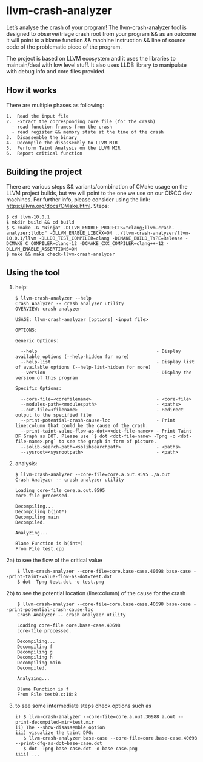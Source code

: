 # llvm-crash-analyzer

Let’s analyse the crash of your program!
The llvm-crash-analyzer tool is designed to observe/triage crash root from your program && as an outcome it will point to a blame function && machine instruction && line of source code of the problematic piece of the program.

The project is based on LLVM ecosystem and it uses the libraries to maintain/deal with low level stuff. It also uses LLDB library to manipulate with debug info and core files provided.


## How it works

There are multiple phases as following:

    1.	Read the input file
    2.	Extract the corresponding core file (for the crash)
      - read function frames from the crash
      - read register && memory state at the time of the crash
    3.	Disassemble the binary
    4.	Decompile the disassembly to LLVM MIR
    5.	Perform Taint Analysis on the LLVM MIR
    6.	Report critical function


## Building the project

There are various steps && variants/combination of CMake usage on the LLVM project builds, but we will point to the one we use on our CISCO dev machines. For further info, please consider using the link: https://llvm.org/docs/CMake.html.
Steps:

    $ cd llvm-10.0.1
    $ mkdir build && cd build
    $ $ cmake -G "Ninja" -DLLVM_ENABLE_PROJECTS="clang;llvm-crash-analyzer;lldb;" -DLLVM_ENABLE_LIBCXX=ON ../llvm-crash-analyzer/llvm-10.0.1/llvm -DLLDB_TEST_COMPILER=clang -DCMAKE_BUILD_TYPE=Release -DCMAKE_C_COMPILER=clang-12 -DCMAKE_CXX_COMPILER=clang++-12 -DLLVM_ENABLE_ASSERTIONS=ON
    $ make && make check-llvm-crash-analyzer

## Using the tool

1) help:

       $ llvm-crash-analyzer --help
       Crash Analyzer -- crash analyzer utility
       OVERVIEW: crash analyzer
       
       USAGE: llvm-crash-analyzer [options] <input file>
       
       OPTIONS:
       
       Generic Options:
       
         --help                                            - Display available options (--help-hidden for more)
         --help-list                                       - Display list of available options (--help-list-hidden for more)
         --version                                         - Display the version of this program
       
       Specific Options:
       
         --core-file=<corefilename>                        - <core-file>
         --modules-path=<modulespath>                      - <paths>
         --out-file=<filename>                             - Redirect output to the specified file
         --print-potential-crash-cause-loc                 - Print line:column that could be the cause of the crash.
         --print-taint-value-flow-as-dot=<<dot-file-name>> - Print Taint DF Graph as DOT. Please use `$ dot <dot-file-name> -Tpng -o <dot-file-name>.png` to see the graph in form of picture.
         --solib-search-path=<solibsearchpath>             - <paths>
         --sysroot=<sysrootpath>                           - <path>

  
 2) analysis:
 
        $ llvm-crash-analyzer --core-file=core.a.out.9595 ./a.out
        Crash Analyzer -- crash analyzer utility

        Loading core-file core.a.out.9595
        core-file processed.

        Decompiling...
        Decompiling b(int*)
        Decompiling main
        Decompiled.

        Analyzing...

        Blame Function is b(int*)
        From File test.cpp
2a) to see the flow of the critical value

        $ llvm-crash-analyzer --core-file=core.base-case.40698 base-case --print-taint-value-flow-as-dot=test.dot
        $ dot -Tpng test.dot -o test.png

2b) to see the potential location (line:column) of the cause for the crash

        $ llvm-crash-analyzer --core-file=core.base-case.40698 base-case --print-potential-crash-cause-loc
        Crash Analyzer -- crash analyzer utility
        
        Loading core-file core.base-case.40698
        core-file processed.
        
        Decompiling...
        Decompiling f
        Decompiling g
        Decompiling h
        Decompiling main
        Decompiled.

        Analyzing...

        Blame Function is f
        From File test0.c:18:8


3) to see some intermediate steps check options such as
   
       i) $ llvm-crash-analyzer --core-file=core.a.out.30988 a.out --print-decompiled-mir=test.mir
       ii) The --show-disassemble option
       iii) visualize the taint DFG:
          $ llvm-crash-analyzer base-case --core-file=core.base-case.40698 --print-dfg-as-dot=base-case.dot
          $ dot -Tpng base-case.dot -o base-case.png
       iiii) ...
